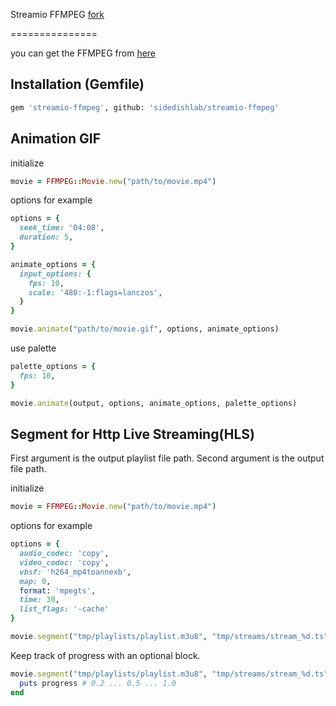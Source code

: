 Streamio FFMPEG
[fork](https://github.com/streamio/streamio-ffmpeg)

===============

you can get the FFMPEG from 
[here](https://github.com/FFmpeg/FFmpeg)

## Installation (Gemfile)

```bash
gem 'streamio-ffmpeg', github: 'sidedishlab/streamio-ffmpeg'
```

## Animation GIF

initialize

```ruby
movie = FFMPEG::Movie.new("path/to/movie.mp4")
```

options for example

```ruby
options = {
  seek_time: '04:08',
  duration: 5,
}

animate_options = {
  input_options: {
    fps: 10,
    scale: '480:-1:flags=lanczos',
  }
}

movie.animate("path/to/movie.gif", options, animate_options)
```

use palette

```ruby
palette_options = {
  fps: 10,
}

movie.animate(output, options, animate_options, palette_options)
```


## Segment for Http Live Streaming(HLS)

First argument is the output playlist file path.
Second argument is the output file path.

initialize

```ruby
movie = FFMPEG::Movie.new("path/to/movie.mp4")
```

options for example

```ruby
options = {
  audio_codec: 'copy',
  video_codec: 'copy',
  vbsf: 'h264_mp4toannexb',
  map: 0,
  format: 'mpegts',
  time: 30,
  list_flags: '-cache'
}

movie.segment("tmp/playlists/playlist.m3u8", "tmp/streams/stream_%d.ts", options)
```

Keep track of progress with an optional block.

``` ruby
movie.segment("tmp/playlists/playlist.m3u8", "tmp/streams/stream_%d.ts", options) do |progress|
  puts progress # 0.2 ... 0.5 ... 1.0
end
```
